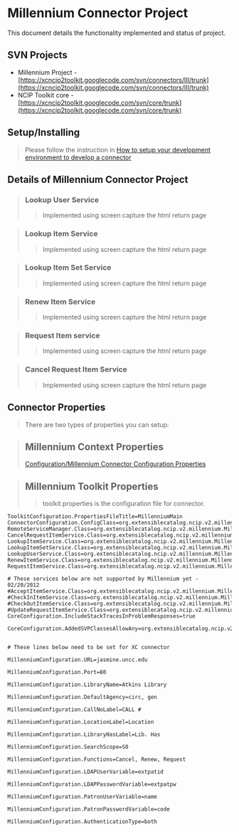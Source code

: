 # Millennium Connector Project #
This document details the functionality implemented and status of project.

## SVN Projects ##
  * Millennium Project - [https://xcncip2toolkit.googlecode.com/svn/connectors/III/trunk](https://xcncip2toolkit.googlecode.com/svn/connectors/III/trunk)
  * NCIP Toolkit core -  [https://xcncip2toolkit.googlecode.com/svn/core/trunk](https://xcncip2toolkit.googlecode.com/svn/core/trunk)
## Setup/Installing ##
> Please follow the instruction in [How to setup your development environment to develop a connector](http://code.google.com/p/xcncip2toolkit/wiki/DevEnvironmentInstall)

## Details of Millennium Connector Project ##
> ### Lookup User Service ###
> > Implemented using screen capture the html return page

> ### Lookup Item Service ###
> > Implemented using screen capture the html return page

> ### Lookup Item Set Service ###
> > Implemented using screen capture the html return page

> ### Renew Item Service ###
> > Implemented using screen capture the html return page

> ### Request Item service ###
> > Implemented using screen capture the html return page

> ### Cancel Request Item Service ###
> > Implemented using screen capture the html return page
## Connector Properties ##

> There are two types of properties you can setup:

> ## Millennium Context Properties ##
> [Configuration/Millennium Connector Configuration Properties](http://code.google.com/p/xcncip2toolkit/wiki/MillenniumConfiguration)

> ## Millennium Toolkit Properties ##
> > toolkit.properties is the configuration file for connector.
```
ToolkitConfiguration.PropertiesFileTitle=MillenniumMain
ConnectorConfiguration.ConfigClass=org.extensiblecatalog.ncip.v2.millennium.MillenniumConfiguration
RemoteServiceManager.Class=org.extensiblecatalog.ncip.v2.millennium.MillenniumRemoteServiceManager
CancelRequestItemService.Class=org.extensiblecatalog.ncip.v2.millennium.MillenniumCancelRequestItemService
LookupItemService.Class=org.extensiblecatalog.ncip.v2.millennium.MillenniumLookupItemService
LookupItemSetService.Class=org.extensiblecatalog.ncip.v2.millennium.MillenniumLookupItemSetService
LookupUserService.Class=org.extensiblecatalog.ncip.v2.millennium.MillenniumLookupUserService
RenewItemService.Class=org.extensiblecatalog.ncip.v2.millennium.MillenniumRenewItemService
RequestItemService.Class=org.extensiblecatalog.ncip.v2.millennium.MillenniumRequestItemService

# These services below are not supported by Millennium yet - 02/20/2012
#AcceptItemService.Class=org.extensiblecatalog.ncip.v2.millennium.MillenniumAcceptItemService
#CheckInItemService.Class=org.extensiblecatalog.ncip.v2.millennium.MillenniumCheckInItemService
#CheckOutItemService.Class=org.extensiblecatalog.ncip.v2.millennium.MillenniumCheckOutItemService
#UpdateRequestItemService.Class=org.extensiblecatalog.ncip.v2.millennium.MillenniumUpdateRequestItemService
CoreConfiguration.IncludeStackTracesInProblemResponses=true

CoreConfiguration.AddedSVPClassesAllowAny=org.extensiblecatalog.ncip.v2.service.CirculationStatus,org.extensiblecatalog.ncip.v2.service.FiscalActionType,org.extensiblecatalog.ncip.v2.service.FiscalTransactionType,org.extensiblecatalog.ncip.v2.service.FiscalTransactionReferenceId,org.extensiblecatalog.ncip.v2.service.RequestType,org.extensiblecatalog.ncip.v2.service.RequestScopeType,org.extensiblecatalog.ncip.v2.service.UserIdentifierType


# These lines below need to be set for XC connector

MillenniumConfiguration.URL=jasmine.uncc.edu

MillenniumConfiguration.Port=80

MillenniumConfiguration.LibraryName=Atkins Library

MillenniumConfiguration.DefaultAgency=circ, gen

MillenniumConfiguration.CallNoLabel=CALL #

MillenniumConfiguration.LocationLabel=Location

MillenniumConfiguration.LibraryHasLabel=Lib. Has

MillenniumConfiguration.SearchScope=S0

MillenniumConfiguration.Functions=Cancel, Renew, Request

MillenniumConfiguration.LDAPUserVariable=extpatid

MillenniumConfiguration.LDAPPasswordVariable=extpatpw

MillenniumConfiguration.PatronUserVariable=name

MillenniumConfiguration.PatronPasswordVariable=code

MillenniumConfiguration.AuthenticationType=both
```